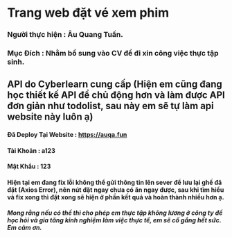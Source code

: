 # Trang web đặt vé xem phim

### Người thực hiện : Âu Quang Tuấn.

### Mục Đích : Nhằm bổ sung vào CV để đi xin công việc thực tập sinh.

 
## API do Cyberlearn cung cấp (Hiện em cũng đang học thiết kế API để chủ động hơn và làm được API đơn giản như todolist, sau này em sẽ tự làm api website này luôn ạ)

#### Đã Deploy Tại Website : https://auqa.fun
#### Tài Khoản : a123
#### Mật Khẩu : 123

#### Hiện tại em đang fix lỗi không thể gửi thông tin lên sever để lưu lại ghế đã đặt (Axios Error), nên nút đặt ngay chưa có ăn ngay được, sau khi tìm hiểu và fix xong thì đặt xong sẽ hiện ở phần kết quả và hoàn thành nhiều hơn ạ.

#####  Mong rằng nếu có thể thì cho phép em thực tập không lương ở công ty để học hỏi và gia tăng kinh nghiệm làm việc thực tế, em sẽ cố gắng hết sức. Em cảm ơn.

